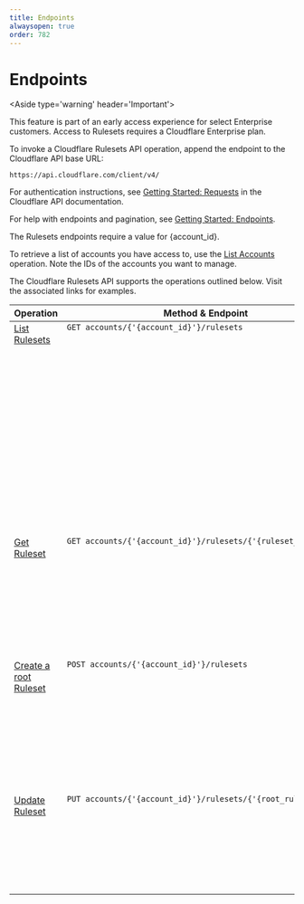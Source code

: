 ```yaml
---
title: Endpoints
alwaysopen: true
order: 782
---
```


# Endpoints

<Aside type='warning' header='Important'>

This feature is part of an early access experience for select Enterprise customers. Access to Rulesets requires a Cloudflare Enterprise plan.

</Aside>

To invoke a Cloudflare Rulesets API operation, append the endpoint to the Cloudflare API base URL:

```shell
https://api.cloudflare.com/client/v4/

```

For authentication instructions, see [Getting Started: Requests](https://api.cloudflare.com/#getting-started-requests) in the Cloudflare API documentation.

For help with endpoints and pagination, see [Getting Started: Endpoints](https://api.cloudflare.com/#getting-started-endpoints).

<Aside>

The Rulesets endpoints require a value for {account_id}.

To retrieve a list of accounts you have access to, use the [List Accounts](https://api.cloudflare.com/#accounts-list-accounts) operation. Note the IDs of the accounts you want to manage.

</Aside>

The Cloudflare Rulesets API supports the operations outlined below. Visit the associated links for examples.

<table>
  <thead>
    <tr>
      <th>Operation</th>
      <th>Method & Endpoint</th>
      <th>Notes</th>
    </tr>
  </thead>
  <tbody style="vertical-align:top">
    <tr>
      <td><a href="/cf-rulesets/rulesets-api/get/#list-rulesets">List Rulesets</a></td>
      <td><code>GET&nbsp;accounts/{'{account_id}'}/rulesets</code></td>
      <td>
        <p>Returns the latest version of all rulesets owned by the account and any managed rulesets the account is entitled to execute.</p>
      </td>
    </tr>
    <tr>
      <td><a href="/cf-rulesets/rulesets-api/get/#get-ruleset">Get Ruleset</a></td>
      <td><code>GET&nbsp;accounts/{'{account_id}'}/rulesets/{'{ruleset_id}'}</code></td>
      <td>
        <p>Returns the latest version of a ruleset with the specified ruleset ID.</p>
      </td>
    </tr>
    <tr>
      <td><a href="/cf-rulesets/rulesets-api/post">Create a root Ruleset</a></td>
      <td><code>POST&nbsp;accounts/{'{account_id}'}/rulesets</code></td>
      <td>
        <p>Creates a new root ruleset. An account can only have one root ruleset.</p>
      </td>
    </tr>
    <tr>
      <td><a href="/cf-rulesets/rulesets-api/put">Update Ruleset</a></td>
      <td><code>PUT&nbsp;accounts/{'{account_id}'}/rulesets/{'{root_ruleset_id}'}</code></td>
      <td>
        <p>Creates a new version of an existing root ruleset.</p>
      </td>
    </tr>
  </tbody>
</table>